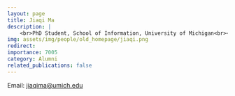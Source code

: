 ```yaml
---
layout: page
title: Jiaqi Ma
description: |
    <br>PhD Student, School of Information, University of Michigan<br><span style='color:blue'>Assistant Professor, University of Illinois Urbana-Champaign</span>
img: assets/img/people/old_homepage/jiaqi.png
redirect: 
importance: 7005
category: Alumni
related_publications: false
---
```

Email: [jiaqima@umich.edu](mailto:jiaqima@umich.edu)

